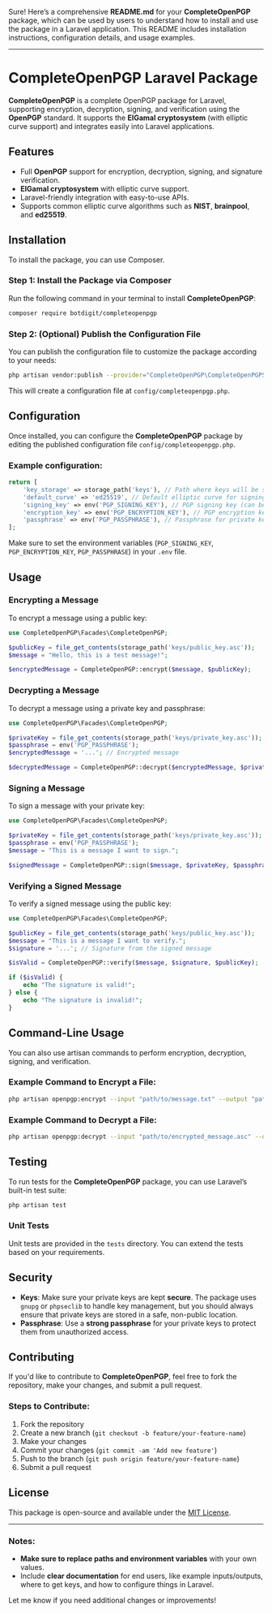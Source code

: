 Sure! Here’s a comprehensive **README.md** for your **CompleteOpenPGP** package, which can be used by users to understand how to install and use the package in a Laravel application. This README includes installation instructions, configuration details, and usage examples.

---

# CompleteOpenPGP Laravel Package

**CompleteOpenPGP** is a complete OpenPGP package for Laravel, supporting encryption, decryption, signing, and verification using the **OpenPGP** standard. It supports the **ElGamal cryptosystem** (with elliptic curve support) and integrates easily into Laravel applications.

## Features

- Full **OpenPGP** support for encryption, decryption, signing, and signature verification.
- **ElGamal cryptosystem** with elliptic curve support.
- Laravel-friendly integration with easy-to-use APIs.
- Supports common elliptic curve algorithms such as **NIST**, **brainpool**, and **ed25519**.

## Installation

To install the package, you can use Composer.

### Step 1: Install the Package via Composer

Run the following command in your terminal to install **CompleteOpenPGP**:

```bash
composer require botdigit/completeopenpgp
```

### Step 2: (Optional) Publish the Configuration File

You can publish the configuration file to customize the package according to your needs:

```bash
php artisan vendor:publish --provider="CompleteOpenPGP\CompleteOpenPGPServiceProvider"
```

This will create a configuration file at `config/completeopenpgp.php`.

## Configuration

Once installed, you can configure the **CompleteOpenPGP** package by editing the published configuration file `config/completeopenpgp.php`.

### Example configuration:

```php
return [
    'key_storage' => storage_path('keys'), // Path where keys will be stored
    'default_curve' => 'ed25519', // Default elliptic curve for signing
    'signing_key' => env('PGP_SIGNING_KEY'), // PGP signing key (can be set in .env)
    'encryption_key' => env('PGP_ENCRYPTION_KEY'), // PGP encryption key (can be set in .env)
    'passphrase' => env('PGP_PASSPHRASE'), // Passphrase for private keys (if necessary)
];
```

Make sure to set the environment variables (`PGP_SIGNING_KEY`, `PGP_ENCRYPTION_KEY`, `PGP_PASSPHRASE`) in your `.env` file.

## Usage

### Encrypting a Message

To encrypt a message using a public key:

```php
use CompleteOpenPGP\Facades\CompleteOpenPGP;

$publicKey = file_get_contents(storage_path('keys/public_key.asc'));
$message = "Hello, this is a test message!";

$encryptedMessage = CompleteOpenPGP::encrypt($message, $publicKey);
```

### Decrypting a Message

To decrypt a message using a private key and passphrase:

```php
use CompleteOpenPGP\Facades\CompleteOpenPGP;

$privateKey = file_get_contents(storage_path('keys/private_key.asc'));
$passphrase = env('PGP_PASSPHRASE');
$encryptedMessage = '...'; // Encrypted message

$decryptedMessage = CompleteOpenPGP::decrypt($encryptedMessage, $privateKey, $passphrase);
```

### Signing a Message

To sign a message with your private key:

```php
use CompleteOpenPGP\Facades\CompleteOpenPGP;

$privateKey = file_get_contents(storage_path('keys/private_key.asc'));
$passphrase = env('PGP_PASSPHRASE');
$message = "This is a message I want to sign.";

$signedMessage = CompleteOpenPGP::sign($message, $privateKey, $passphrase);
```

### Verifying a Signed Message

To verify a signed message using the public key:

```php
use CompleteOpenPGP\Facades\CompleteOpenPGP;

$publicKey = file_get_contents(storage_path('keys/public_key.asc'));
$message = "This is a message I want to verify.";
$signature = '...'; // Signature from the signed message

$isValid = CompleteOpenPGP::verify($message, $signature, $publicKey);

if ($isValid) {
    echo "The signature is valid!";
} else {
    echo "The signature is invalid!";
}
```

## Command-Line Usage

You can also use artisan commands to perform encryption, decryption, signing, and verification.

### Example Command to Encrypt a File:

```bash
php artisan openpgp:encrypt --input "path/to/message.txt" --output "path/to/encrypted_message.asc" --public-key "path/to/public_key.asc"
```

### Example Command to Decrypt a File:

```bash
php artisan openpgp:decrypt --input "path/to/encrypted_message.asc" --output "path/to/decrypted_message.txt" --private-key "path/to/private_key.asc" --passphrase "your-passphrase"
```

## Testing

To run tests for the **CompleteOpenPGP** package, you can use Laravel’s built-in test suite:

```bash
php artisan test
```

### Unit Tests

Unit tests are provided in the `tests` directory. You can extend the tests based on your requirements.

## Security

- **Keys**: Make sure your private keys are kept **secure**. The package uses `gnupg` or `phpseclib` to handle key management, but you should always ensure that private keys are stored in a safe, non-public location.
- **Passphrase**: Use a **strong passphrase** for your private keys to protect them from unauthorized access.

## Contributing

If you'd like to contribute to **CompleteOpenPGP**, feel free to fork the repository, make your changes, and submit a pull request.

### Steps to Contribute:

1. Fork the repository
2. Create a new branch (`git checkout -b feature/your-feature-name`)
3. Make your changes
4. Commit your changes (`git commit -am 'Add new feature'`)
5. Push to the branch (`git push origin feature/your-feature-name`)
6. Submit a pull request

## License

This package is open-source and available under the [MIT License](LICENSE).

---

### Notes:
- **Make sure to replace paths and environment variables** with your own values.
- Include **clear documentation** for end users, like example inputs/outputs, where to get keys, and how to configure things in Laravel.

Let me know if you need additional changes or improvements!

